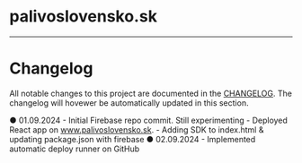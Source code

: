 # palivoslovensko.sk
-----------------------

# Changelog

All notable changes to this project are documented in the [CHANGELOG](CHANGELOG.md).
The changelog will hovewer be automatically updated in this section.

<!-- changelog-start -->
● 01.09.2024
    - Initial Firebase repo commit. Still experimenting
    - Deployed React app on www.palivoslovensko.sk.
    - Adding SDK to index.html & updating package.json with firebase
● 02.09.2024
    - Implemented automatic deploy runner on GitHub
<!-- changelog-end -->